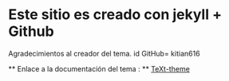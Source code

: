 # Este sitio es creado con jekyll + Github

Agradecimientos al creador del tema.  id GitHub= kitian616

** Enlace a la documentación del tema : **
[TeXt-theme](https://tianqi.name/jekyll-TeXt-theme/docs/en/quick-start)
